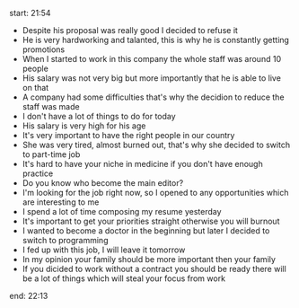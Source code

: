 start: 21:54

- Despite his proposal was really good I decided to refuse it
- He is very hardworking and talanted, this is why he is constantly getting promotions
- When I started to work in this company the whole staff was around 10 people
- His salary was not very big but more importantly that he is able to live on that
- A company had some difficulties that's why the decidion to reduce the staff was made
- I don't have a lot of things to do for today
- His salary is very high for his age
- It's very important to have the right people in our country
- She was very tired, almost burned out, that's why she decided to switch to part-time job
- It's hard to have your niche in medicine if you don't have enough practice
- Do you know who become the main editor?
- I'm looking for the job right now, so I opened to any opportunities which are interesting to me
- I spend a lot of time composing my resume yesterday
- It's important to get your priorities straight otherwise you will burnout
- I wanted to become a doctor in the beginning but later I decided to switch to programming
- I fed up with this job, I will leave it tomorrow
- In my opinion your family should be more important then your family
- If you dicided to work without a contract you should be ready there will be a lot of things which will steal your focus from work

end: 22:13
